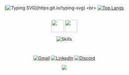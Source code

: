 <div align="center">

<br>

[![Typing SVG](https://readme-typing-svg.herokuapp.com/?font=verdana&pause=1000&color=1978A1&size=40&center=true&vCenter=true&width=1000&lines=Hello!+I'm+Ednaldo.;web+Developer!)](https:git.io/typing-svg)
<br>
[![Top Langs](https://github-readme-stats.vercel.app/api/top-langs/?username=EdnaldoBarroslayout=compact)](https://github.com/anuraghazra/github-readme-stats)

<div style="display: inline_block"><br>
  <img align="center" height="40cm" src="https://cdn.jsdelivr.net/gh/devicons/devicon/icons/html5/html5-original.svg" />
  <img align="center" height="40cm" src="https://cdn.jsdelivr.net/gh/devicons/devicon/icons/css3/css3-original.svg" />

![Skills](https://skillicons.dev/icons?i=js,ts,react,next,nodejs,vscode,git,github)
<br>

<br>

[![Gmail](https://img.shields.io/badge/-Gmail-%23333?style=for-the-badge&logo=gmail&logoColor=1978A1)](mailto:ednaldohackti@gmail.com)
[![LinkedIn](https://img.shields.io/badge/-LinkedIn-%23333?style=for-the-badge&logo=linkedin&logoColor=1978A1)](https://www.linkedin.com/in/ednaldo-barros-da-silva-0209019b?utm_source=share&utm_campaign=share_via&utm_content=profile&utm_medium=android_app)
[![Discord](https://img.shields.io/badge/Discord-%23333?style=for-the-badge&logo=discord&logoColor=1978A1)](https://discord.com/invite/S6BncRBp)

  <a href="https://www.instagram.com/barrosednaldolz?igsh=bnRid2o5NHZ5cDYw/" target="_blank"><img src="https://img.shields.io/badge/-Instagram-%23E4405F?style=for-the-badge&logo=instagram&logoColor=white" target="_blank"></a><br>

</div>
